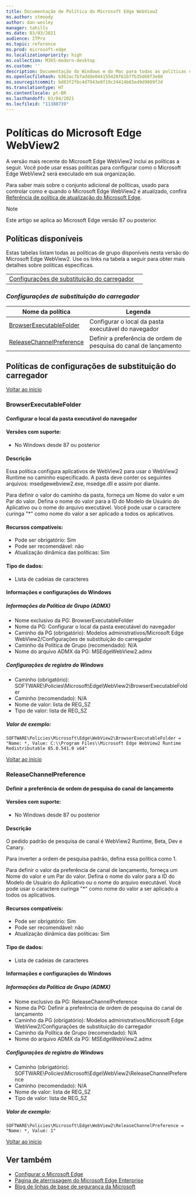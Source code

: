 ```yaml
---
title: Documentação de Política do Microsoft Edge WebView2
ms.author: stmoody
author: dan-wesley
manager: tahills
ms.date: 03/03/2021
audience: ITPro
ms.topic: reference
ms.prod: microsoft-edge
ms.localizationpriority: high
ms.collection: M365-modern-desktop
ms.custom: ''
description: Documentação do Windows e do Mac para todas as políticas compatíveis com o Microsoft Edge Browser
ms.openlocfilehash: b362ac7b7addde044155428f61b7fb35d68f3e80
ms.sourcegitcommit: bd83f2fbc4d7943e8f19c24414b65ed9d9009f2d
ms.translationtype: HT
ms.contentlocale: pt-BR
ms.lasthandoff: 03/04/2021
ms.locfileid: "11388739"
---
```

# <a name="microsoft-edge-webview2---policies"></a>Políticas do Microsoft Edge WebView2

A versão mais recente do Microsoft Edge WebView2 inclui as políticas a seguir. Você pode usar essas políticas para configurar como o Microsoft Edge WebView2 será executado em sua organização.

Para saber mais sobre o conjunto adicional de políticas, usado para controlar como e quando o Microsoft Edge WebView2 é atualizado, confira [Referência de política de atualização do Microsoft Edge](microsoft-edge-update-policies.md).

> [!NOTE]
> Este artigo se aplica ao Microsoft Edge versão 87 ou posterior.

## <a name="available-policies"></a>Políticas disponíveis

Estas tabelas listam todas as políticas de grupo disponíveis nesta versão do Microsoft Edge WebView2. Use os links na tabela a seguir para obter mais detalhes sobre políticas específicas.

|||
|-|-|
|[Configurações de substituição do carregador](#loader-override-settings)|

### [*<a name="loader-override-settings"></a>Configurações de substituição do carregador*](#loader-override-settings-policies)

|Nome da política|Legenda|
|-|-|
|[BrowserExecutableFolder](#browserexecutablefolder)|Configurar o local da pasta executável do navegador|
|[ReleaseChannelPreference](#releasechannelpreference)|Definir a preferência de ordem de pesquisa do canal de lançamento|




  ## <a name="loader-override-settings-policies"></a>Políticas de configurações de substituição do carregador

  [Voltar ao início](#microsoft-edge-webview2---policies)

  ### <a name="browserexecutablefolder"></a>BrowserExecutableFolder

  #### <a name="configure-the-location-of-the-browser-executable-folder"></a>Configurar o local da pasta executável do navegador

  
  
  #### <a name="supported-versions"></a>Versões com suporte:

  - No Windows desde 87 ou posterior

  #### <a name="description"></a>Descrição

  Essa política configura aplicativos de WebView2 para usar o WebView2 Runtime no caminho especificado. A pasta deve conter os seguintes arquivos: msedgewebview2.exe, msedge.dll e assim por diante.

Para definir o valor do caminho da pasta, forneça um Nome do valor e um Par do valor. Defina o nome do valor para a ID do Modelo de Usuário do Aplicativo ou o nome do arquivo executável. Você pode usar o caractere curinga "*" como nome do valor a ser aplicado a todos os aplicativos.

  #### <a name="supported-features"></a>Recursos compatíveis:

  - Pode ser obrigatório: Sim
  - Pode ser recomendável: não
  - Atualização dinâmica das políticas: Sim

  #### <a name="data-type"></a>Tipo de dados:

  - Lista de cadeias de caracteres

  #### <a name="windows-information-and-settings"></a>Informações e configurações do Windows

  ##### <a name="group-policy-admx-info"></a>Informações da Política de Grupo (ADMX)

  - Nome exclusivo da PG: BrowserExecutableFolder
  - Nome da PG: Configurar o local da pasta executável do navegador
  - Caminho da PG (obrigatório): Modelos administrativos/Microsoft Edge WebView2/Configurações de substituição do carregador
  - Caminho da Política de Grupo (recomendado): N/A
  - Nome do arquivo ADMX da PG: MSEdgeWebView2.admx

  ##### <a name="windows-registry-settings"></a>Configurações de registro do Windows

  - Caminho (obrigatório): SOFTWARE\Policies\Microsoft\Edge\WebView2\BrowserExecutableFolder
  - Caminho (recomendado): N/A
  - Nome de valor: lista de REG_SZ
  - Tipo de valor: lista de REG_SZ

  ##### <a name="example-value"></a>Valor de exemplo:

```
SOFTWARE\Policies\Microsoft\Edge\WebView2\BrowserExecutableFolder = "Name: *, Value: C:\\Program Files\\Microsoft Edge WebView2 Runtime Redistributable 85.0.541.0 x64"

```

  

  [Voltar ao início](#microsoft-edge-webview2---policies)

  ### <a name="releasechannelpreference"></a>ReleaseChannelPreference

  #### <a name="set-the-release-channel-search-order-preference"></a>Definir a preferência de ordem de pesquisa do canal de lançamento

  
  
  #### <a name="supported-versions"></a>Versões com suporte:

  - No Windows desde 87 ou posterior

  #### <a name="description"></a>Descrição

  O pedido padrão de pesquisa de canal é WebView2 Runtime, Beta, Dev e Canary.

Para inverter a ordem de pesquisa padrão, defina essa política como 1.

Para definir o valor da preferência de canal de lançamento, forneça um Nome do valor e um Par do valor. Defina o nome do valor para a ID do Modelo de Usuário do Aplicativo ou o nome do arquivo executável. Você pode usar o caractere curinga "*" como nome do valor a ser aplicado a todos os aplicativos.

  #### <a name="supported-features"></a>Recursos compatíveis:

  - Pode ser obrigatório: Sim
  - Pode ser recomendável: não
  - Atualização dinâmica das políticas: Sim

  #### <a name="data-type"></a>Tipo de dados:

  - Lista de cadeias de caracteres

  #### <a name="windows-information-and-settings"></a>Informações e configurações do Windows

  ##### <a name="group-policy-admx-info"></a>Informações da Política de Grupo (ADMX)

  - Nome exclusivo da PG: ReleaseChannelPreference
  - Nome da PG: Definir a preferência de ordem de pesquisa do canal de lançamento
  - Caminho da PG (obrigatório): Modelos administrativos/Microsoft Edge WebView2/Configurações de substituição do carregador
  - Caminho da Política de Grupo (recomendado): N/A
  - Nome do arquivo ADMX da PG: MSEdgeWebView2.admx

  ##### <a name="windows-registry-settings"></a>Configurações de registro do Windows

  - Caminho (obrigatório): SOFTWARE\Policies\Microsoft\Edge\WebView2\ReleaseChannelPreference
  - Caminho (recomendado): N/A
  - Nome de valor: lista de REG_SZ
  - Tipo de valor: lista de REG_SZ

  ##### <a name="example-value"></a>Valor de exemplo:

```
SOFTWARE\Policies\Microsoft\Edge\WebView2\ReleaseChannelPreference = "Name: *, Value: 1"

```

  

  [Voltar ao início](#microsoft-edge-webview2---policies)


## <a name="see-also"></a>Ver também

- [Configurar o Microsoft Edge](configure-microsoft-edge.md)
- [Página de aterrissagem do Microsoft Edge Enterprise](https://aka.ms/EdgeEnterprise)
- [Blog de linhas de base de segurança da Microsoft](https://techcommunity.microsoft.com/t5/microsoft-security-baselines/bg-p/Microsoft-Security-Baselines)